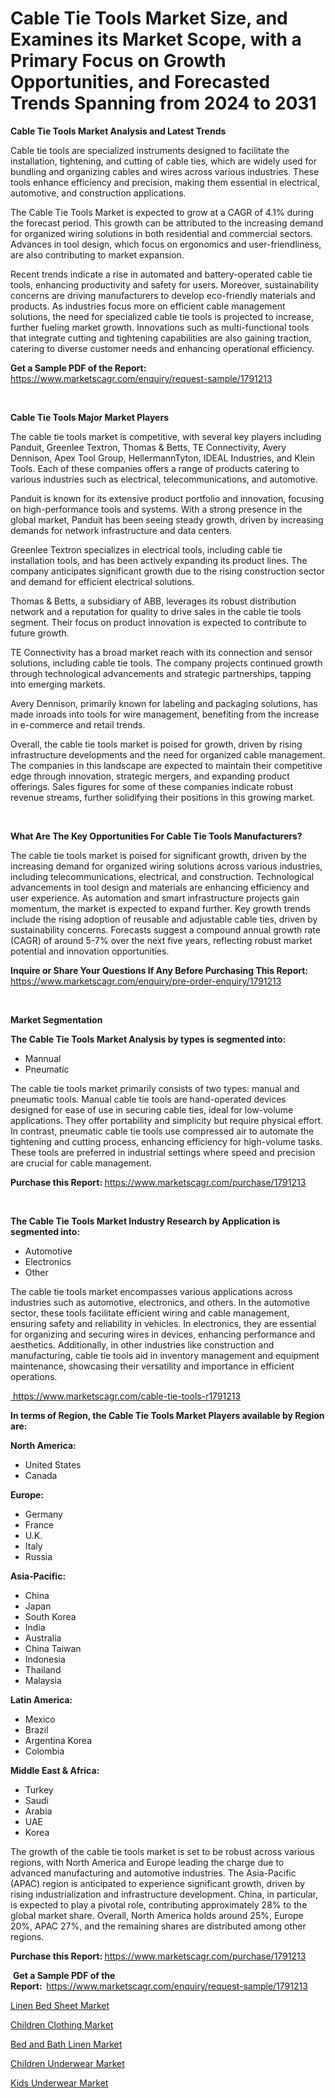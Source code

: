 <p><h1>Cable Tie Tools Market Size, and Examines its Market Scope, with a Primary Focus on Growth Opportunities, and Forecasted Trends Spanning from 2024 to 2031</h1></p><p><strong>Cable Tie Tools Market Analysis and Latest Trends</strong></p>
<p><p>Cable tie tools are specialized instruments designed to facilitate the installation, tightening, and cutting of cable ties, which are widely used for bundling and organizing cables and wires across various industries. These tools enhance efficiency and precision, making them essential in electrical, automotive, and construction applications.</p><p>The Cable Tie Tools Market is expected to grow at a CAGR of 4.1% during the forecast period. This growth can be attributed to the increasing demand for organized wiring solutions in both residential and commercial sectors. Advances in tool design, which focus on ergonomics and user-friendliness, are also contributing to market expansion.</p><p>Recent trends indicate a rise in automated and battery-operated cable tie tools, enhancing productivity and safety for users. Moreover, sustainability concerns are driving manufacturers to develop eco-friendly materials and products. As industries focus more on efficient cable management solutions, the need for specialized cable tie tools is projected to increase, further fueling market growth. Innovations such as multi-functional tools that integrate cutting and tightening capabilities are also gaining traction, catering to diverse customer needs and enhancing operational efficiency.</p></p>
<p><strong>Get a Sample PDF of the Report:&nbsp;</strong> <a href="https://www.marketscagr.com/enquiry/request-sample/1791213?utm_campaign=1683&utm_medium=2&utm_source=Github&utm_content=ia&utm_term=02112024&utm_id=cable-tie-tools">https://www.marketscagr.com/enquiry/request-sample/1791213</a></p>
<p>&nbsp;</p>
<p><strong>Cable Tie Tools Major Market Players</strong></p>
<p><p>The cable tie tools market is competitive, with several key players including Panduit, Greenlee Textron, Thomas & Betts, TE Connectivity, Avery Dennison, Apex Tool Group, HellermannTyton, IDEAL Industries, and Klein Tools. Each of these companies offers a range of products catering to various industries such as electrical, telecommunications, and automotive.</p><p>Panduit is known for its extensive product portfolio and innovation, focusing on high-performance tools and systems. With a strong presence in the global market, Panduit has been seeing steady growth, driven by increasing demands for network infrastructure and data centers.</p><p>Greenlee Textron specializes in electrical tools, including cable tie installation tools, and has been actively expanding its product lines. The company anticipates significant growth due to the rising construction sector and demand for efficient electrical solutions.</p><p>Thomas & Betts, a subsidiary of ABB, leverages its robust distribution network and a reputation for quality to drive sales in the cable tie tools segment. Their focus on product innovation is expected to contribute to future growth.</p><p>TE Connectivity has a broad market reach with its connection and sensor solutions, including cable tie tools. The company projects continued growth through technological advancements and strategic partnerships, tapping into emerging markets.</p><p>Avery Dennison, primarily known for labeling and packaging solutions, has made inroads into tools for wire management, benefiting from the increase in e-commerce and retail trends.</p><p>Overall, the cable tie tools market is poised for growth, driven by rising infrastructure developments and the need for organized cable management. The companies in this landscape are expected to maintain their competitive edge through innovation, strategic mergers, and expanding product offerings. Sales figures for some of these companies indicate robust revenue streams, further solidifying their positions in this growing market.</p></p>
<p>&nbsp;</p>
<p><strong>What Are The Key Opportunities For Cable Tie Tools Manufacturers?</strong></p>
<p><p>The cable tie tools market is poised for significant growth, driven by the increasing demand for organized wiring solutions across various industries, including telecommunications, electrical, and construction. Technological advancements in tool design and materials are enhancing efficiency and user experience. As automation and smart infrastructure projects gain momentum, the market is expected to expand further. Key growth trends include the rising adoption of reusable and adjustable cable ties, driven by sustainability concerns. Forecasts suggest a compound annual growth rate (CAGR) of around 5-7% over the next five years, reflecting robust market potential and innovation opportunities.</p></p>
<p><strong>Inquire or Share Your Questions If Any Before Purchasing This Report:</strong> <a href="https://www.marketscagr.com/enquiry/pre-order-enquiry/1791213?utm_campaign=1683&utm_medium=2&utm_source=Github&utm_content=ia&utm_term=02112024&utm_id=cable-tie-tools">https://www.marketscagr.com/enquiry/pre-order-enquiry/1791213</a></p>
<p>&nbsp;</p>
<p><strong>Market Segmentation</strong></p>
<p><strong>The Cable Tie Tools Market Analysis by types is segmented into:</strong></p>
<p><ul><li>Mannual</li><li>Pneumatic</li></ul></p>
<p><p>The cable tie tools market primarily consists of two types: manual and pneumatic tools. Manual cable tie tools are hand-operated devices designed for ease of use in securing cable ties, ideal for low-volume applications. They offer portability and simplicity but require physical effort. In contrast, pneumatic cable tie tools use compressed air to automate the tightening and cutting process, enhancing efficiency for high-volume tasks. These tools are preferred in industrial settings where speed and precision are crucial for cable management.</p></p>
<p><strong>Purchase this Report:&nbsp;</strong><a href="https://www.marketscagr.com/purchase/1791213?utm_campaign=1683&utm_medium=2&utm_source=Github&utm_content=ia&utm_term=02112024&utm_id=cable-tie-tools">https://www.marketscagr.com/purchase/1791213</a></p>
<p>&nbsp;</p>
<p><strong>The Cable Tie Tools Market Industry Research by Application is segmented into:</strong></p>
<p><ul><li>Automotive</li><li>Electronics</li><li>Other</li></ul></p>
<p><p>The cable tie tools market encompasses various applications across industries such as automotive, electronics, and others. In the automotive sector, these tools facilitate efficient wiring and cable management, ensuring safety and reliability in vehicles. In electronics, they are essential for organizing and securing wires in devices, enhancing performance and aesthetics. Additionally, in other industries like construction and manufacturing, cable tie tools aid in inventory management and equipment maintenance, showcasing their versatility and importance in efficient operations.</p></p>
<p><a href="https://www.marketscagr.com/cable-tie-tools-r1791213?utm_campaign=1683&utm_medium=2&utm_source=Github&utm_content=ia&utm_term=02112024&utm_id=cable-tie-tools">&nbsp;https://www.marketscagr.com/cable-tie-tools-r1791213</a></p>
<p><strong>In terms of Region, the Cable Tie Tools Market Players available by Region are:</strong></p>
<p>
    <p> <strong> North America: </strong>
        <ul>
            <li>United States</li>
            <li>Canada</li>
        </ul>
        </p> 
    <p> <strong> Europe: </strong>
        <ul>
            <li>Germany</li>
            <li>France</li>
            <li>U.K.</li>
            <li>Italy</li>
            <li>Russia</li>
        </ul>
        </p> 
    <p> <strong> Asia-Pacific: </strong>
        <ul>
            <li>China</li>
            <li>Japan</li>
            <li>South Korea</li>
            <li>India</li>
            <li>Australia</li>
            <li>China Taiwan</li>
            <li>Indonesia</li>
            <li>Thailand</li>
            <li>Malaysia</li>
        </ul>
        </p> 
    <p> <strong> Latin America: </strong>
        <ul>
            <li>Mexico</li>
            <li>Brazil</li>
            <li>Argentina Korea</li>
            <li>Colombia</li>
        </ul>
        </p> 
    <p> <strong> Middle East & Africa: </strong>
        <ul>
            <li>Turkey</li>
            <li>Saudi</li>
            <li>Arabia</li>
            <li>UAE</li>
            <li>Korea</li>
        </ul>
    </p>
    </p>
<p><p>The growth of the cable tie tools market is set to be robust across various regions, with North America and Europe leading the charge due to advanced manufacturing and automotive industries. The Asia-Pacific (APAC) region is anticipated to experience significant growth, driven by rising industrialization and infrastructure development. China, in particular, is expected to play a pivotal role, contributing approximately 28% to the global market share. Overall, North America holds around 25%, Europe 20%, APAC 27%, and the remaining shares are distributed among other regions.</p></p>
<p><strong>Purchase this Report: </strong><a href="https://www.marketscagr.com/purchase/1791213?utm_campaign=1683&utm_medium=2&utm_source=Github&utm_content=ia&utm_term=02112024&utm_id=cable-tie-tools">https://www.marketscagr.com/purchase/1791213</a></p>
<p>&nbsp;<strong>Get a Sample PDF of the Report:&nbsp;&nbsp;</strong><a href="https://www.marketscagr.com/enquiry/request-sample/1791213?utm_campaign=1683&utm_medium=2&utm_source=Github&utm_content=ia&utm_term=02112024&utm_id=cable-tie-tools">https://www.marketscagr.com/enquiry/request-sample/1791213</a></p>
<p><strong></strong></p>
<p><p><a href="https://www.linkedin.com/pulse/linen-bed-sheet-market-strategic-insights-product-evolution-rmkuf?utm_campaign=1683&utm_medium=2&utm_source=Github&utm_content=ia&utm_term=02112024&utm_id=cable-tie-tools">Linen Bed Sheet Market</a></p><p><a href="https://www.linkedin.com/pulse/decoding-children-clothing-market-signals-growth-algorithms-t1gyf?utm_campaign=1683&utm_medium=2&utm_source=Github&utm_content=ia&utm_term=02112024&utm_id=cable-tie-tools">Children Clothing Market</a></p><p><a href="https://www.linkedin.com/pulse/deep-dive-bed-bath-linen-market-itstrends-segmentation-competitive-qyhbf?utm_campaign=1683&utm_medium=2&utm_source=Github&utm_content=ia&utm_term=02112024&utm_id=cable-tie-tools">Bed and Bath Linen Market</a></p><p><a href="https://www.linkedin.com/pulse/in-depth-children-underwear-market-review-size-share-68cagr-dkqdf?utm_campaign=1683&utm_medium=2&utm_source=Github&utm_content=ia&utm_term=02112024&utm_id=cable-tie-tools">Children Underwear Market</a></p><p><a href="https://www.linkedin.com/pulse/kids-underwear-market-segmentation-in-depth-analysis-dtnbf?utm_campaign=1683&utm_medium=2&utm_source=Github&utm_content=ia&utm_term=02112024&utm_id=cable-tie-tools">Kids Underwear Market</a></p></p>